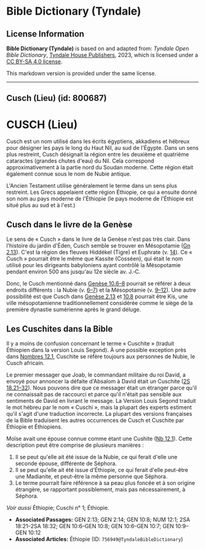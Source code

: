 # Bible Dictionary (Tyndale)

## License Information

**Bible Dictionary (Tyndale)** is based on and adapted from: _Tyndale Open Bible Dictionary_, [Tyndale House Publishers](https://tyndaleopenresources.com/), 2023, which is licensed under a [CC BY-SA 4.0 license](https://creativecommons.org/licenses/by-sa/4.0/legalcode.en).

This markdown version is provided under the same license.



--------------------------------

## Cusch (Lieu) (id: 800687)

CUSCH (Lieu)
============

Cusch est un nom utilisé dans les écrits égyptiens, akkadiens et hébreux pour désigner les pays le long du Haut Nil, au sud de l'Égypte. Dans un sens plus restreint, Cusch désignait la région entre les deuxième et quatrième cataractes (grandes chutes d'eau) du Nil. Cela correspond approximativement à la partie nord du Soudan moderne. Cette région était également connue sous le nom de Nubie antique.

L'Ancien Testament utilise généralement le terme dans un sens plus restreint. Les Grecs appelaient cette région Éthiopie, ce qui a ensuite donné son nom au pays moderne de l'Éthiopie (le pays moderne de l'Éthiopie est situé plus au sud et à l'est.)

Cusch dans le livre de la Genèse
--------------------------------

Le sens de « Cusch » dans le livre de la Genèse n'est pas très clair. Dans l'histoire du jardin d'Éden, Cusch semble se trouver en Mésopotamie ([Gn 2\.13](https://ref.ly/Gen2:13)). C'est la région des fleuves Hiddékel (Tigre) et Euphrate (v. [14](https://ref.ly/Gen2:14)). Ce « Cusch » pourrait être le même que Kassite (Cosséen), qui était le nom utilisé pour les dirigeants babyloniens ayant contrôlé la Mésopotamie pendant environ 500 ans jusqu'au 12e siècle av. J.‑C.

Donc, le Cusch mentionné dans [Genèse 10\.6–8](https://ref.ly/Gen10:6-Gen10:8) pourrait se référer à deux endroits différents : la Nubie (v. [6–7](https://ref.ly/Gen10:6-Gen10:7)) et la Mésopotamie (v. [9–12](https://ref.ly/Gen10:9-Gen10:12)). Une autre possibilité est que Cusch dans [Genèse 2\.13](https://ref.ly/Gen2:13) et [10\.8](https://ref.ly/Gen10:8) pourrait être Kis, une ville mésopotamienne traditionnellement considérée comme le siège de la première dynastie sumérienne après le grand déluge.

Les Cuschites dans la Bible
---------------------------

Il y a moins de confusion concernant le terme « Cuschite » (traduit Éthiopien dans la version Louis Segond). À une possible exception près dans [Nombres 12\.1](https://ref.ly/Num12:1), Cuschite se réfère toujours aux personnes de Nubie, le Cusch africain.

Le premier messager que Joab, le commandant militaire du roi David, a envoyé pour annoncer la défaite d'Absalom à David était un Cuschite ([2S 18\.21–32](https://ref.ly/2Sam18:21-2Sam18:32)). Nous pouvons dire que ce messager était un étranger parce qu'il ne connaissait pas de raccourci et parce qu'il n'était pas sensible aux sentiments de David en livrant le message. La Version Louis Segond traduit le mot hébreu par le nom « Cuschi », mais la plupart des experts estiment qu'il s'agit d'une traduction incorrecte. La plupart des versions françaises de la Bible traduisent les autres occurrences de Cusch et Cuschite par Éthiopie et Éthiopiens.

Moïse avait une épouse connue comme étant une Cushite ([Nb 12\.1](https://ref.ly/Num12:1)). Cette description peut être comprise de plusieurs manières :

1. Il se peut qu'elle ait été issue de la Nubie, ce qui ferait d'elle une seconde épouse, différente de Séphora.
2. Il se peut qu'elle ait été issue d'Éthiopie, ce qui ferait d'elle peut\-être une Madianite, et peut\-être la même personne que Séphora.
3. Le terme pourrait faire référence à sa peau plus foncée et à son origine étrangère, se rapportant possiblement, mais pas nécessairement, à Séphora.

*Voir aussi* Éthiopie; Cuschi n° 1; Éthiopie.

* **Associated Passages:** GEN 2:13; GEN 2:14; GEN 10:8; NUM 12:1; 2SA 18:21–2SA 18:32; GEN 10:6–GEN 10:8; GEN 10:6–GEN 10:7; GEN 10:9–GEN 10:12
* **Associated Articles:** Éthiopie (ID: `756949@TyndaleBibleDictionary`)

